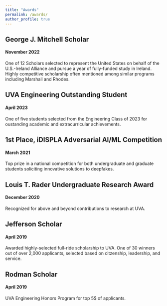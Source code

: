 ```yaml
---
title: "Awards"
permalink: /awards/
author_profile: true
---
```

## George J. Mitchell Scholar
#### November 2022
One of 12 Scholars selected to represent the United States on behalf of the U.S.-Ireland Alliance and pursue a year of fully-funded study in Ireland. Highly competitive scholarship often mentioned among similar programs including Marshall and Rhodes.  

## UVA Engineering Outstanding Student
#### April 2023
One of five students selected from the Engineering Class of 2023 for oustanding academic and extracurricular achievements. 

## 1st Place, iDISPLA Adversarial AI/ML Competition
#### March 2021
Top prize in a national competition for both undergraduate and graduate students soliciting innovative solutions to deepfakes. 

## Louis T. Rader Undergraduate Research Award
#### December 2020
Recognized for above and beyond contributions to research at UVA. 

## Jefferson Scholar
#### April 2019
Awarded highly-selected full-ride scholarship to UVA. One of 30 winners out of over 2,000 applicants, selected based on citzenship, leadership, and service. 

## Rodman Scholar
#### April 2019
UVA Engineering Honors Program for top 5$ of applicants. 
